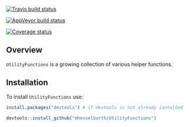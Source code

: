 
<!-- README.md is generated from README.Rmd. Please edit that file -->

[![Travis build
status](https://travis-ci.org/mhesselbarth/UtilityFunctions.svg?branch=master)](https://travis-ci.org/mhesselbarth/UtilityFunctions)

[![AppVeyor build
status](https://ci.appveyor.com/api/projects/status/github/mhesselbarth/UtilityFunctions?branch=master&svg=true)](https://ci.appveyor.com/project/mhesselbarth/UtilityFunctions)

[![Coverage
status](https://codecov.io/gh/mhesselbarth/UtilityFunctions/branch/master/graph/badge.svg)](https://codecov.io/github/mhesselbarth/UtilityFunctions?branch=master)

## Overview

`UtilityFunctions` is a growing collection of various helper functions.

## Installation

To install `UtilityFunctions` use:

``` r
install.packages("devtools") # if devtools is not already isntalled

devtools::install_github("mhesselbarth/UtilityFunctions")
```

